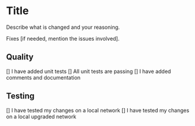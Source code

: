 # Title
Describe what is changed and your reasoning.

Fixes [if needed, mention the issues involved].

## Quality
[] I have added unit tests
[] All unit tests are passing
[] I have added comments and documentation

## Testing
[] I have tested my changes on a local network
[] I have tested my changes on a local upgraded network
